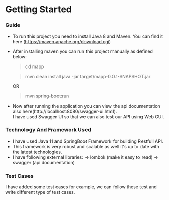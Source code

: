 # Getting Started

### Guide

* To run this project you need to install Java 8 and Maven. You can find it here (https://maven.apache.org/download.cgi)

* After installing maven you can run this project manually as defined below:
	
	> cd mapp
	
	> mvn clean install
	> java -jar target/mapp-0.0.1-SNAPSHOT.jar
	
	OR
	
	> mvn spring-boot:run	

* Now after running the application you can view the api documentation also here(http://localhost:8080/swagger-ui.html).	
   I have used Swagger UI so that we can also test our API using Web GUI.
			
### Technology And Framework Used

* I have used Java 11 and SpringBoot Framework  for building Restfull API.
* This framework is very robust and scalable as well it's up to date with the latest technologies.
* I have following external libraries:
    -> lombok (make it easy to read)
    -> swagger (api documentation)

### Test Cases
I have added some test cases for example, we can follow these test and write different type of test cases.
